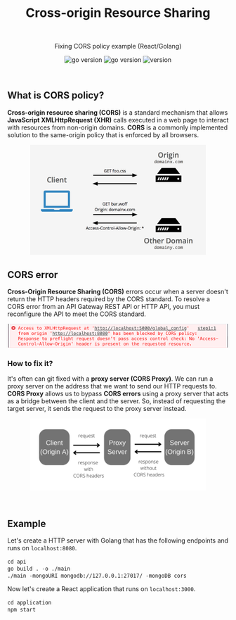 <h1 align="center">
  Cross-origin Resource Sharing
</h1>

<br />

<p align="center">
  Fixing CORS policy example (React/Golang)
</p>

<p align="center">
    <img src="https://img.shields.io/badge/Go-1.19-00ADD8?style=for-the-badge&logo=go" alt="go version" />
    <img src="https://img.shields.io/badge/React-18.8-FFFF22?style=for-the-badge&logo=react" alt="go version" />
    <img src="https://img.shields.io/badge/Version-0.1.0-00AD77?style=for-the-badge&logo=github" alt="version" />
</p>

<br />

## What is CORS policy?

**Cross-origin resource sharing (CORS)** is a standard mechanism that allows **JavaScript XMLHttpRequest (XHR)** calls executed in a
web page to interact with resources from non-origin domains. 
**CORS** is a commonly implemented solution to the same-origin policy that is enforced by all browsers.

<p align="center">
  <img src=".github/assets/cors.png" alt="cors" width="400" />
</p>

## CORS error

**Cross-Origin Resource Sharing (CORS)** errors occur when a server doesn't return the HTTP headers required by the CORS standard. 
To resolve a CORS error from an API Gateway REST API or HTTP API, you must reconfigure the API to meet the CORS standard. 

<p align="center">
  <img src=".github/assets/cors-error.png" alt="cors error" width="500" />
</p>

### How to fix it?

It's often can git fixed with a **proxy server (CORS Proxy)**. We can run a proxy server on the address that we want to send our HTTP requests to.
**CORS Proxy** allows us to bypass **CORS errors** using a proxy server that acts as a bridge between the client and the server. 
So, instead of requesting the target server, it sends the request to the proxy server instead.

<p align="center">
  <img src=".github/assets/proxy.png" alt="proxy" width="400" />
</p>

<br />

## Example

Let's create a HTTP server with Golang that has the following endpoints and runs on ```localhost:8080```.

```shell
cd api
go build . -o ./main
./main -mongoURI mongodb://127.0.0.1:27017/ -mongoDB cors
```

Now let's create a React application that runs on ```localhost:3000```.

```shell
cd application
npm start
```
